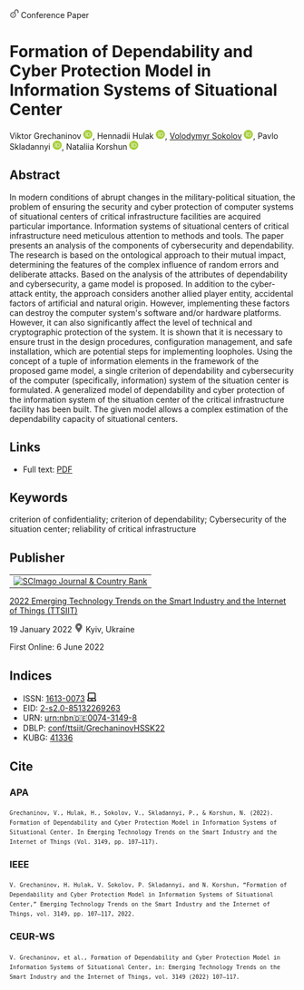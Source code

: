 <img src="/icons/unlock.svg" width="16" height="16"> Conference Paper

# Formation of Dependability and Cyber Protection Model in Information Systems of Situational Center

Viktor Grechaninov <a href="https://orcid.org/0000-0001-6268-3204" target="_blank"><img src="/icons/orcid.svg" width="16" height="16"></a>,
Hennadii Hulak <a href="https://orcid.org/0000-0001-9131-9233" target="_blank"><img src="/icons/orcid.svg" width="16" height="16"></a>,
<a href="/">Volodymyr Sokolov</a> <a href="https://orcid.org/0000-0002-9349-7946" target="_blank"><img src="/icons/orcid.svg" width="16" height="16"></a>,
Pavlo Skladannyi <a href="https://orcid.org/0000-0002-7775-6039" target="_blank"><img src="/icons/orcid.svg" width="16" height="16"></a>,
Nataliia Korshun <a href="https://orcid.org/0000-0003-2908-970X" target="_blank"><img src="/icons/orcid.svg" width="16" height="16"></a>

## Abstract

In modern conditions of abrupt changes in the military-political situation, the problem of ensuring the security and cyber protection of computer systems of situational centers of critical infrastructure facilities are acquired particular importance. Information systems of situational centers of critical infrastructure need meticulous attention to methods and tools. The paper presents an analysis of the components of cybersecurity and dependability. The research is based on the ontological approach to their mutual impact, determining the features of the complex influence of random errors and deliberate attacks. Based on the analysis of the attributes of dependability and cybersecurity, a game model is proposed. In addition to the cyber-attack entity, the approach considers another allied player entity, accidental factors of artificial and natural origin. However, implementing these factors can destroy the computer system's software and/or hardware platforms. However, it can also significantly affect the level of technical and cryptographic protection of the system. It is shown that it is necessary to ensure trust in the design procedures, configuration management, and safe installation, which are potential steps for implementing loopholes. Using the concept of a tuple of information elements in the framework of the proposed game model, a single criterion of dependability and cybersecurity of the computer (specifically, information) system of the situation center is formulated. A generalized model of dependability and cyber protection of the information system of the situation center of the critical infrastructure facility has been built. The given model allows a complex estimation of the dependability capacity of situational centers.

## Links

* Full text: [PDF](https://ceur-ws.org/Vol-3149/paper11.pdf)

## Keywords

criterion of confidentiality; criterion of dependability; Cybersecurity of the situation center; reliability of critical infrastructure

## Publisher

<table>
<tr>
<td>
<a href="https://www.scimagojr.com/journalsearch.php?q=21100218356&amp;tip=sid&amp;exact=no" title="SCImago Journal &amp; Country Rank"><img border="0" src="https://www.scimagojr.com/journal_img.php?id=21100218356" alt="SCImago Journal &amp; Country Rank"  /></a>
</td>
</tr>
</table>

[2022 Emerging Technology Trends on the Smart Industry and the Internet of Things (TTSIIT)](https://ceur-ws.org/Vol-3149/)

19 January 2022 <img src="/icons/location-pin.svg" width="16" height="16"> Kyiv, Ukraine

First Online: 6 June 2022

## Indices

* ISSN: [1613-0073](https://portal.issn.org/resource/ISSN/1613-0073) <img src="/icons/online.svg" width="16" height="16">
* EID: [2-s2.0-85132269263](http://www.scopus.com/record/display.url?origin=inward&eid=2-s2.0-85132269263)
* URN: [urn:nbn:de:0074-3149-8](https://nbn-resolving.org/xml/urn:nbn:de:0074-3149-8)
* DBLP: [conf/ttsiit/GrechaninovHSSK22](https://dblp.org/rec/conf/ttsiit/GrechaninovHSSK22)
* KUBG: [41336](http://elibrary.kubg.edu.ua/id/eprint/41336/)

## Cite

### APA

<small>`Grechaninov, V., Hulak, H., Sokolov, V., Skladannyi, P., & Korshun, N. (2022). Formation of Dependability and Cyber Protection Model in Information Systems of Situational Center. In Emerging Technology Trends on the Smart Industry and the Internet of Things (Vol. 3149, pp. 107–117).`</small>

### IEEE

<small>`V. Grechaninov, H. Hulak, V. Sokolov, P. Skladannyi, and N. Korshun, “Formation of Dependability and Cyber Protection Model in Information Systems of Situational Center,” Emerging Technology Trends on the Smart Industry and the Internet of Things, vol. 3149, pp. 107–117, 2022.`</small>

### CEUR-WS

<small>`V. Grechaninov, et al., Formation of Dependability and Cyber Protection Model in Information Systems of Situational Center, in: Emerging Technology Trends on the Smart Industry and the Internet of Things, vol. 3149 (2022) 107–117.`</small>